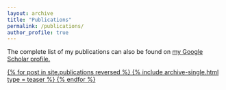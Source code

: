 ```yaml
---
layout: archive
title: "Publications"
permalink: /publications/
author_profile: true
---
```



The complete list of my publications can also be found on <a href="https://scholar.google.com/citations?user=nmgE5hkAAAAJ&hl=en&authuser=2">my Google Scholar profile.

{% for post in site.publications reversed %}
  {% include archive-single.html type = teaser %}
{% endfor %}